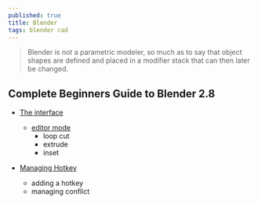 ```yaml
---
published: true
title: Blender
tags: blender cad
---
```

> Blender is not a parametric modeler, so much as to say that object shapes are defined and placed in a modifier stack that can then later be changed.

## Complete Beginners Guide to Blender 2.8
- [The interface](https://www.youtube.com/watch?v=7MRonzqYJgw)
	- [editor mode](https://www.youtube.com/watch?v=WFzIbz2FN28)
		- loop cut
        - extrude
        - inset
       
- [Managing Hotkey](https://youtu.be/8DVB1uGItrk?t=124)
	- adding a hotkey
    - managing conflict
